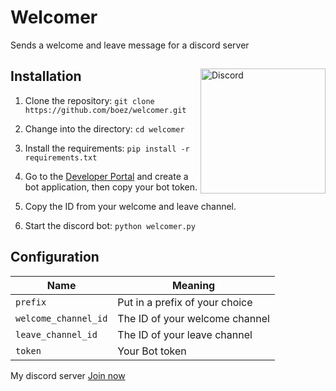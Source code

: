 # Welcomer
Sends a welcome and leave message for a discord server

<a href="https://discord.com/developers/applications">
  <img align="right" width="200" src="https://cdn.discordapp.com/attachments/824690852373725244/891090858517078076/discord-1.png" alt="Discord">
<a/>

## Installation
1. Clone the repository: `git clone https://github.com/boez/welcomer.git`

2. Change into the directory: `cd welcomer`

3. Install the requirements: `pip install -r requirements.txt`
  
4. Go to the [Developer Portal](https://discord.com/developers/applications) and create a bot application, then copy your bot token.
  
5. Copy the ID from your welcome and leave channel.
  
6. Start the discord bot: `python welcomer.py`
  
## Configuration
  
Name | Meaning
--- | ---
`prefix` | Put in a prefix of your choice
`welcome_channel_id` | The ID of your welcome channel
`leave_channel_id` | The ID of your leave channel
`token` | Your Bot token


  My discord server [Join now](https://discord.gg/d7m5zUQrd8)
